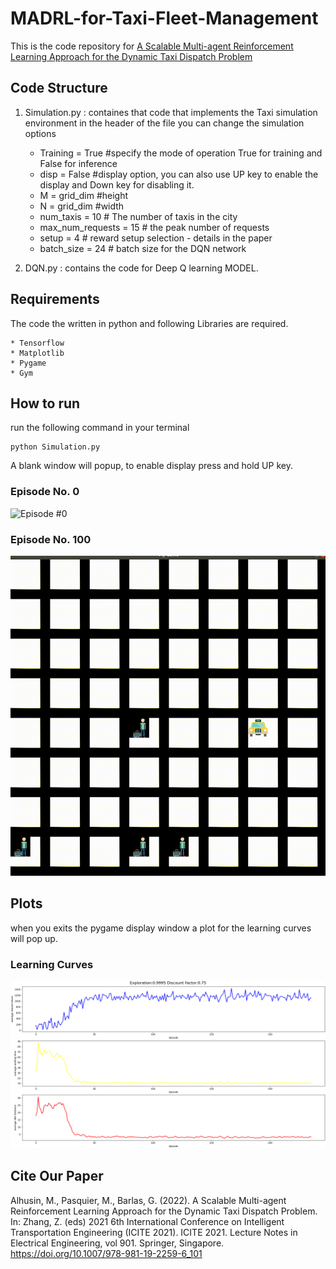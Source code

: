 # MADRL-for-Taxi-Fleet-Management

This is the code repository for [A Scalable Multi-agent Reinforcement Learning Approach for the Dynamic Taxi Dispatch Problem](https://link.springer.com/chapter/10.1007/978-981-19-2259-6_101)

## Code Structure 
1. Simulation.py : containes that code that implements the Taxi simulation environment in the header of the file you can change the simulation options 

	- Training = True #specify the mode of operation True for training and False for inference
	- disp = False #display option, you can also use UP key to enable the display and Down key for disabling it. 
	- M = grid_dim #height
	- N = grid_dim #width
	- num_taxis = 10 # The number of taxis in the city
	- max_num_requests = 15 # the peak number of requests
	- setup = 4 # reward setup selection - details in the paper
	- batch_size = 24 # batch size for the DQN network

2. DQN.py : contains the code for Deep Q learning MODEL. 


## Requirements 
The code the written in python and  following Libraries are required. 

	* Tensorflow
	* Matplotlib
	* Pygame
	* Gym


## How to run 
run the following command in your terminal 
```
python Simulation.py 
```
A blank window will popup, to enable display press and hold UP key.

### Episode No. 0
![Episode #0](https://github.com/mohd-alhussin/MADRL-for-Taxi-Fleet-Management/blob/main/Episode0_60fps.gif)



### Episode No. 100
![Episode #100](https://github.com/mohd-alhussin/MADRL-for-Taxi-Fleet-Management/blob/main/Episode100_60fps.gif)


## Plots  
when you exits the pygame display window a plot for the learning curves will pop up. 


### Learning Curves 
![](https://github.com/mohd-alhussin/MADRL-for-Taxi-Fleet-Management/blob/main/Learning_Curves.png)


## Cite Our Paper
Alhusin, M., Pasquier, M., Barlas, G. (2022). A Scalable Multi-agent Reinforcement Learning Approach for the Dynamic Taxi Dispatch Problem. In: Zhang, Z. (eds) 2021 6th International Conference on Intelligent Transportation Engineering (ICITE 2021). ICITE 2021. Lecture Notes in Electrical Engineering, vol 901. Springer, Singapore. https://doi.org/10.1007/978-981-19-2259-6_101

